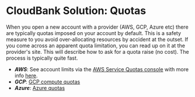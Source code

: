# CloudBank Solution: Quotas

When you open a new account with a provider (AWS, GCP, Azure etc) there are typically
quotas imposed on your account by default.
This is a safety measure to you avoid over-allocating resources by accident at the outset.
If you come across an apparent quota limitation, you can read up on it at the provider's site.
This will describe how to ask for a quota raise (no cost).
The process is typically quite fast.


* ***AWS***: See account limits via the [AWS Service Quotas console](https://console.aws.amazon.com/servicequotas) with more info [here](https://aws.amazon.com/premiumsupport/knowledge-center/manage-service-limits/).
* ***GCP***: [GCP compute quotas](https://cloud.google.com/compute/quotas)
* ***Azure***: [Azure quotas](https://docs.microsoft.com/en-us/azure/azure-resource-manager/management/azure-subscription-service-limits)
